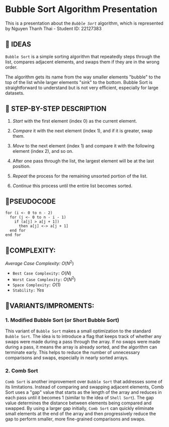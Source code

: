 # Bubble Sort Algorithm Presentation

This is a presentation about the _`Bubble Sort`_ algorithm, which is represented by Nguyen Thanh Thai - Student ID: 22127383


## 🔴 IDEAS

`Bubble Sort` is a simple sorting algorithm that repeatedly steps through the list, compares adjacent elements, and swaps them if they are in the wrong order. 

The algorithm gets its name from the way smaller elements "bubble" to the top of the list while larger elements "sink" to the bottom. Bubble Sort is straightforward to understand but is not very efficient, especially for large datasets.

## 🔴 STEP-BY-STEP DESCRIPTION
1. _Start_ with the first element (index 0) as the current element.

2. _Compare_ it with the next element (index 1), and if it is greater, swap them.

3. _Move_ to the next element (index 1) and compare it with the following element (index 2), and so on.

4. After one pass through the list, the largest element will be at the last position.

5. _Repeat_ the process for the remaining unsorted portion of the list.

6. _Continue_ this process until the entire list becomes sorted.
## 🔴PSEUDOCODE
    for (i <- 0 to n - 2)
      for (j <- 0 to n - i - 1)
        if (a[j] > a[j + 1]) 
          then a[j] <-> a[j + 1]
      end for
    end for
    
## 🔴COMPLEXITY:
_Average Case Complexity:_ $O(N^2)$
- `Best Case Complexity:` $O(N)$
- `Worst Case Complexity:` $O(N^2)$
- `Space Complexity:` $O(1)$
- `Stability:` $Yes$

## 🔴VARIANTS/IMPROMENTS:

### 1. Modified Bubble Sort (or Short Bubble Sort)

This variant of `Bubble Sort` makes a small optimization to the standard `Bubble Sort`. The idea is to introduce a flag that keeps track of whether any swaps were made during a pass through the array. If no swaps were made during a pass, it means the array is already sorted, and the algorithm can terminate early. This helps to reduce the number of unnecessary comparisons and swaps, especially in nearly sorted arrays.

### 2. Comb Sort 

`Comb Sort` is another improvement over `Bubble Sort` that addresses some of its limitations. Instead of comparing and swapping adjacent elements, Comb Sort uses a "gap" value that starts as the length of the array and reduces in each pass until it becomes 1 (similar to the idea of `Shell Sort`). The gap value determines the distance between elements being compared and swapped. By using a larger gap initially, `Comb Sort` can quickly eliminate small elements at the end of the array and then progressively reduce the gap to perform smaller, more fine-grained comparisons and swaps.
